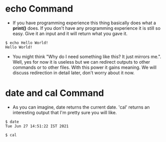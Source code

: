 
# echo Command
* If you have programming experience this thing basically does what a **print()** does. If you don't have any programming experience it is still so easy. Give it an input and it will return what you gave it.

```
$ echo Hello World!
Hello World!
```

* You might think "Why do I need something like this? It just mirrors me.". Well, yes for now it is useless but we can redirect outputs to other commands or to other files. With this power it gains meaning. We will discuss redirection in detail later, don't worry about it now.

# date and cal Command
* As you can imagine, date returns the current date. 'cal' returns an interesting output that I'm pretty sure you will like.

```
$ date
Tue Jun 27 14:51:22 IST 2021
```

```
$ cal

```
